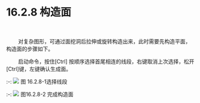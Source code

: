 #  16.2.8 构造面
<br/>

&emsp;&emsp; 对复杂图形，可通过面挖洞后拉伸或旋转构造出来，此时需要先构造平面，构造面的步骤如下。

&emsp;&emsp; 启动命令，按住\[Ctrl\] 按顺序选择首尾相连的线段，右键取消上次选择，松开\[Ctrl\]键，左键确认生成面。

:-: ![](images/16_1623748704539.png)
图 16.2.8\-1选择线段


:-: ![](images/16.2.7.2.png)
图16.2.8\-2 完成构造面